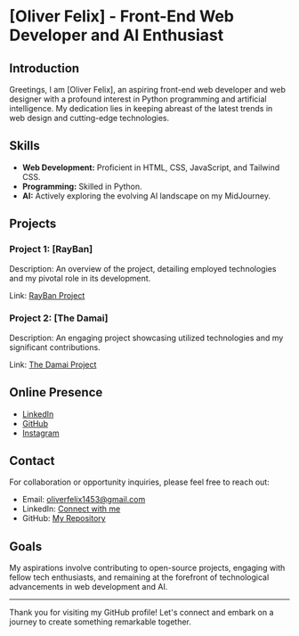 # [Oliver Felix] - Front-End Web Developer and AI Enthusiast

## Introduction

Greetings, I am [Oliver Felix], an aspiring front-end web developer and web designer with a profound interest in Python programming and artificial intelligence. My dedication lies in keeping abreast of the latest trends in web design and cutting-edge technologies.

## Skills

- **Web Development:** Proficient in HTML, CSS, JavaScript, and Tailwind CSS.
- **Programming:** Skilled in Python.
- **AI:** Actively exploring the evolving AI landscape on my MidJourney.

## Projects

### Project 1: [RayBan]

Description: An overview of the project, detailing employed technologies and my pivotal role in its development.

Link: [RayBan Project](https://oliverfelix1453.github.io/RayBan-Branding/)

### Project 2: [The Damai]

Description: An engaging project showcasing utilized technologies and my significant contributions.

Link: [The Damai Project](https://oliverfelix1453.github.io/TheDamai-HotelResortLovina-Bali/)

## Online Presence

- [LinkedIn](https://www.linkedin.com/in/oliver-felix-2509a1298)
- [GitHub](https://github.com/oliverfelix1453)
- [Instagram](https://www.instagram.com/oliverfelix1453?igsh=MTMyazkweTlzdnlj)

## Contact

For collaboration or opportunity inquiries, please feel free to reach out:

- Email: oliverfelix1453@gmail.com
- LinkedIn: [Connect with me](https://www.linkedin.com/in/oliver-felix-2509a1298)
- GitHub: [My Repository](https://github.com/oliverfelix1453)

## Goals

My aspirations involve contributing to open-source projects, engaging with fellow tech enthusiasts, and remaining at the forefront of technological advancements in web development and AI.

---

Thank you for visiting my GitHub profile! Let's connect and embark on a journey to create something remarkable together.

